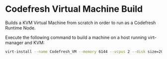 # Codefresh Virtual Machine Build

Builds a KVM Virtual Machine from scratch in order to run as a Codefresh Runtime Node.

Execute the following command to build a machine on a host running virt-manager and KVM:

```bash
virt-install --name Codefresh_VM --memory 6144 --vcpus 2 --disk size=20 --location http://ftp.au.debian.org/debian/dists/bullseye/main/installer-amd64/ --os-variant debian10 --extra-args="url=https://raw.githubusercontent.com/geoffh1977/codefresh-vm/main/preseed.cfg auto=true netcfg/get_hostname=codefresh netcfg/get_domain=vm.harrison.lan" --noautoconsole
```
